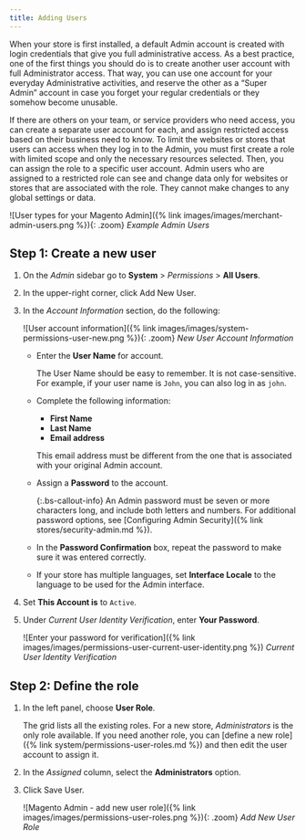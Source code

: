 ```yaml
---
title: Adding Users
---
```


When your store is first installed, a default Admin account is created with login credentials that give you full administrative access. As a best practice, one of the first things you should do is to create another user account with full Administrator access. That way, you can use one account for your everyday Administrative activities, and reserve the other as a “Super Admin” account in case you forget your regular credentials or they somehow become unusable.

If there are others on your team, or service providers who need access, you can create a separate user account for each, and assign restricted access based on their business need to know. To limit the websites or stores that users can access when they log in to the Admin, you must first create a role with limited scope and only the necessary resources selected. Then, you can assign the role to a specific user account. Admin users who are assigned to a restricted role can see and change data only for websites or stores that are associated with the role. They cannot make changes to any global settings or data.

![User types for your Magento Admin]({% link images/images/merchant-admin-users.png %}){: .zoom}
_Example Admin Users_

## Step 1: Create a new user

1. On the _Admin_ sidebar go to **System** > _Permissions_ > **All Users**.

1. In the upper-right corner, click <span class="btn">Add New User</span>.

1. In the _Account Information_ section, do the following:

    ![User account information]({% link images/images/system-permissions-user-new.png %}){: .zoom}
    _New User Account Information_

    - Enter the **User Name** for account.

        The User Name should be easy to remember. It is not case-sensitive. For example, if your user name is `John`, you can also log in as `john`.

    - Complete the following information:

        - **First Name**
        - **Last Name**
        - **Email address**

        This email address must be different from the one that is associated with your original Admin account.

    - Assign a **Password** to the account.

        {:.bs-callout-info}
        An Admin password must be seven or more characters long, and include both letters and numbers. For additional password options, see [Configuring Admin Security]({% link stores/security-admin.md %}).

    - In the **Password Confirmation** box, repeat the password to make sure it was entered correctly.

    - If your store has multiple languages, set **Interface Locale** to the language to be used for the Admin interface.

1. Set **This Account is** to `Active`.

1. Under _Current User Identity Verification_, enter **Your Password**.

    ![Enter your password for verification]({% link images/images/permissions-user-current-user-identity.png %})
    _Current User Identity Verification_

## Step 2: Define the role

1. In the left panel, choose **User Role**.

   The grid lists all the existing roles. For a new store, _Administrators_ is the only role available. If you need another role, you can [define a new role]({% link system/permissions-user-roles.md %}) and then edit the user account to assign it.

1. In the _Assigned_ column, select the **Administrators** option.

1. Click <span class="btn">Save User</span>.

    ![Magento Admin - add new user role]({% link images/images/permissions-user-roles.png %}){: .zoom}
    _Add New User Role_
